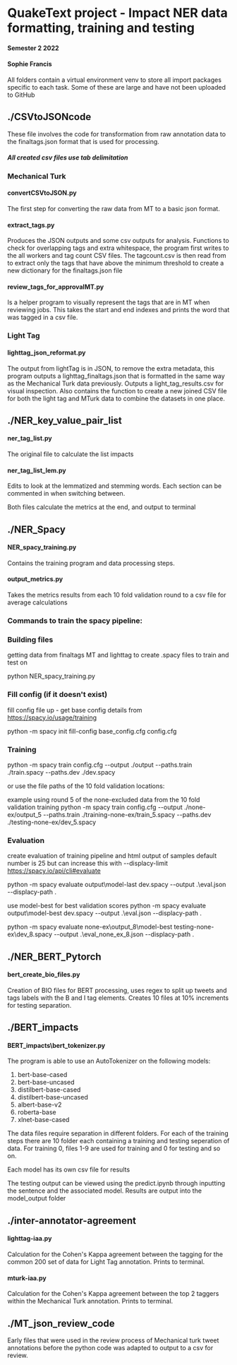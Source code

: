 # QuakeText project - Impact NER data formatting, training and testing

#### Semester 2 2022

#### Sophie Francis

All folders contain a virtual environment venv to store all import packages specific to each task. Some of these are large and have not been uploaded to GitHub

## ./CSVtoJSONcode

These file involves the code for transformation from raw annotation data to the finaltags.json format that is used for processing.

##### All created csv files use tab delimitation

### Mechanical Turk

#### convertCSVtoJSON.py

The first step for converting the raw data from MT to a basic json format.

#### extract_tags.py

Produces the JSON outputs and some csv outputs for analysis.
Functions to check for overlapping tags and extra whitespace, the program first writes to the all workers and tag count CSV files. The tagcount.csv is then read from to extract only the tags that have above the minimum threshold to create a new dictionary for the finaltags.json file

#### review_tags_for_approvalMT.py

Is a helper program to visually represent the tags that are in MT when reviewing jobs. This takes the start and end indexes and prints the word that was tagged in a csv file.

### Light Tag

#### lighttag_json_reformat.py

The output from lightTag is in JSON, to remove the extra metadata, this program outputs a lighttag_finaltags.json that is formatted in the same way as the Mechanical Turk data previously. Outputs a light_tag_results.csv for visual inspection.
Also contains the function to create a new joined CSV file for both the light tag and MTurk data to combine the datasets in one place.

## ./NER_key_value_pair_list

#### ner_tag_list.py

The original file to calculate the list impacts

#### ner_tag_list_lem.py

Edits to look at the lemmatized and stemming words. Each section can be commented in when switching between.

Both files calculate the metrics at the end, and output to terminal

## ./NER_Spacy

#### NER_spacy_training.py

Contains the training program and data processing steps.

#### output_metrics.py

Takes the metrics results from each 10 fold validation round to a csv file for average calculations

### Commands to train the spacy pipeline:

### Building files

getting data from finaltags MT and lighttag to create .spacy files to train and test on

python NER_spacy_training.py

### Fill config (if it doesn't exist)

fill config file up - get base config details from https://spacy.io/usage/training

python -m spacy init fill-config base_config.cfg config.cfg

### Training

python -m spacy train config.cfg --output ./output --paths.train ./train.spacy --paths.dev ./dev.spacy

or use the file paths of the 10 fold validation locations:

example using round 5 of the none-excluded data from the 10 fold validation training
python -m spacy train config.cfg --output ./none-ex/output_5 --paths.train ./training-none-ex/train_5.spacy --paths.dev ./testing-none-ex/dev_5.spacy

### Evaluation

create evaluation of training pipeline and html output of samples default number is 25 but can increase this with --displacy-limit https://spacy.io/api/cli#evaluate

python -m spacy evaluate output\model-last dev.spacy --output .\eval.json --displacy-path .

use model-best for best validation scores
python -m spacy evaluate output\model-best dev.spacy --output .\eval.json --displacy-path .

python -m spacy evaluate none-ex\output_8\model-best testing-none-ex\dev_8.spacy --output .\eval_none_ex_8.json --displacy-path .

## ./NER_BERT_Pytorch

#### bert_create_bio_files.py

Creation of BIO files for BERT processing, uses regex to split up tweets and tags labels with the B and I tag elements. Creates 10 files at 10% increments for testing separation.

## ./BERT_impacts

#### BERT_impacts\bert_tokenizer.py

The program is able to use an AutoTokenizer on the following models:

1. bert-base-cased
2. bert-base-uncased
3. distilbert-base-cased
4. distilbert-base-uncased
5. albert-base-v2
6. roberta-base
7. xlnet-base-cased

The data files require separation in different folders. For each of the training steps there are 10 folder each containing a training and testing seperation of data. For training 0, files 1-9 are used for training and 0 for testing and so on.

Each model has its own csv file for results

The testing output can be viewed using the predict.ipynb through inputting the sentence and the associated model. Results are output into the model_output folder

## ./inter-annotator-agreement

#### lighttag-iaa.py

Calculation for the Cohen's Kappa agreement between the tagging for the common 200 set of data for Light Tag annotation. Prints to terminal.

#### mturk-iaa.py

Calculation for the Cohen's Kappa agreement between the top 2 taggers within the Mechanical Turk annotation. Prints to terminal.

## ./MT_json_review_code

Early files that were used in the review process of Mechanical turk tweet annotations before the python code was adapted to output to a csv for review.
